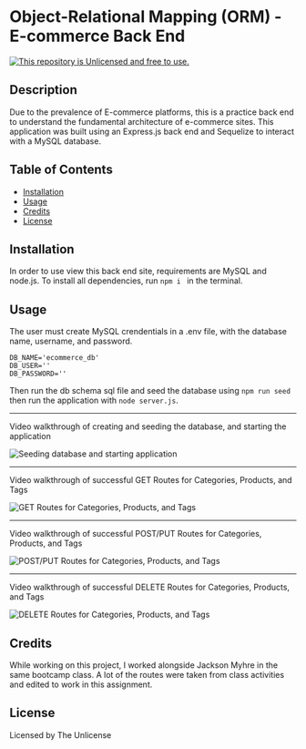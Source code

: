 # Object-Relational Mapping (ORM) - E-commerce Back End
[![This repository is Unlicensed and free to use.](https://img.shields.io/badge/license-Unlicense-blue.svg)](http://unlicense.org/)

## Description
Due to the prevalence of E-commerce platforms, this is a practice back end to understand the fundamental architecture of e-commerce sites. This application was built using an Express.js back end and Sequelize to interact with a MySQL database.
  
## Table of Contents
- [Installation](#installation)
- [Usage](#usage)
- [Credits](#credits)
- [License](#license)

## Installation

In order to use view this back end site, requirements are MySQL and node.js. To install all dependencies, run ```npm i ``` in the terminal.

## Usage 
The user must create MySQL crendentials in a .env file, with the database name, username, and password. 
```
DB_NAME='ecommerce_db'
DB_USER=''
DB_PASSWORD=''
```
Then run the db schema sql file and seed the database using ```npm run seed``` then run the application with ```node server.js```.

---

Video walkthrough of creating and seeding the database, and starting the application

![Seeding database and starting application](https://i.imgur.com/Xxv6nf2.gif)

---

Video walkthrough of successful GET Routes for Categories, Products, and Tags

![GET Routes for Categories, Products, and Tags](https://i.imgur.com/TfjZXmS.gif)

---

Video walkthrough of successful POST/PUT Routes for Categories, Products, and Tags

![POST/PUT Routes for Categories, Products, and Tags](https://i.imgur.com/1D3wXvL.gif)

---

Video walkthrough of successful DELETE Routes for Categories, Products, and Tags

![DELETE Routes for Categories, Products, and Tags](https://i.imgur.com/9BWt8eg.gif)

## Credits
While working on this project, I worked alongside Jackson Myhre in the same bootcamp class. A lot of the routes were taken from class activities and edited to work in this assignment.

## License
Licensed by The Unlicense
